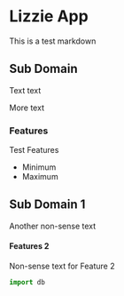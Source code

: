 # Lizzie App

This is a test markdown


## Sub Domain

Text text

More text

### Features

Test Features

* Minimum
* Maximum


## Sub Domain 1

Another non-sense text

#### Features 2
 
 Non-sense text for Feature 2

 ``` python
import db



 ```